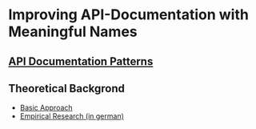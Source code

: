 # Improving API-Documentation with Meaningful Names

## [API Documentation Patterns](Catalogue.md)

## Theoretical Backgrond
  
  - [Basic Approach](https://nats-www.informatik.uni-hamburg.de/pub/User/JanChristianKrause/SETP-10-Pub.pdf)
  - [Empirical Research (in german)](http://ediss.sub.uni-hamburg.de/volltexte/2014/7022/)
